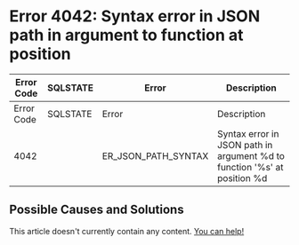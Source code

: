 
# Error 4042: Syntax error in JSON path in argument to function at position


| Error Code | SQLSTATE | Error | Description |
| --- | --- | --- | --- |
| Error Code | SQLSTATE | Error | Description |
| 4042 |  | ER_JSON_PATH_SYNTAX | Syntax error in JSON path in argument %d to function '%s' at position %d |




## Possible Causes and Solutions


This article doesn't currently contain any content. [You can help!](/kb/en/writing-and-editing-knowledge-base-articles/)

